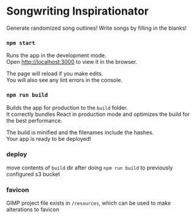 # Songwriting Inspirationator
Generate randomized song outlines! Write songs by filling in the blanks!

### `npm start`

Runs the app in the development mode.<br>
Open [http://localhost:3000](http://localhost:3000) to view it in the browser.

The page will reload if you make edits.<br>
You will also see any lint errors in the console.

### `npm run build`

Builds the app for production to the `build` folder.<br>
It correctly bundles React in production mode and optimizes the build for the best performance.

The build is minified and the filenames include the hashes.<br>
Your app is ready to be deployed!

### deploy
move contents of `build` dir after doing `npm run build` to previously configured s3 bucket

### favicon
GIMP project file exists in `/resources`, which can be used to make alterations to favicon

